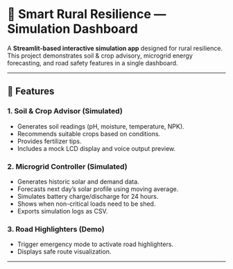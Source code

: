 # 🌾 Smart Rural Resilience — Simulation Dashboard

A **Streamlit-based interactive simulation app** designed for rural resilience.  
This project demonstrates soil & crop advisory, microgrid energy forecasting, and road safety features in a single dashboard.  

---

## 🚀 Features

### 1. Soil & Crop Advisor (Simulated)
- Generates soil readings (pH, moisture, temperature, NPK).
- Recommends suitable crops based on conditions.
- Provides fertilizer tips.
- Includes a mock LCD display and voice output preview.

### 2. Microgrid Controller (Simulated)
- Generates historic solar and demand data.
- Forecasts next day’s solar profile using moving average.
- Simulates battery charge/discharge for 24 hours.
- Shows when non-critical loads need to be shed.
- Exports simulation logs as CSV.

### 3. Road Highlighters (Demo)
- Trigger emergency mode to activate road highlighters.
- Displays safe route visualization.

---

